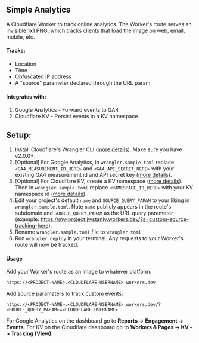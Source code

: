 ## Simple Analytics

A Cloudflare Worker to track online analytics. The Worker's route serves an invisible 1x1 PNG, which tracks clients that load the image on web, email, mobile, etc.

#### Tracks:

- Location
- Time
- Obfuscated IP address
- A "source" parameter declared through the URL param

#### Integrates with:

1. Google Analytics - Forward events to GA4
2. Cloudflare KV - Persist events in a KV namespace

## Setup:

1. Install Cloudflare's Wrangler CLI ([more details](https://developers.cloudflare.com/workers/wrangler/install-and-update/#install-wrangler-globally)). Make sure you have v2.0.0+.
2. [Optional] For Google Analytics, in `wrangler.sample.toml` replace `<GA4_MEASUREMENT_ID_HERE>` and `<GA4_API_SECRET_HERE>` with your existing GA4 measurement id and API secret key ([more details](https://developers.google.com/analytics/devguides/collection/protocol/ga4/reference?client_type=gtag#payload_query_parameters)).
3. [Optional] For Cloudflare KV, create a KV namespace ([more details](https://developers.cloudflare.com/workers/runtime-apis/kv/#:~:text=To%20use%20Workers%20KV%2C%20you,select%20Workers%20%26%20Pages%20%3E%20KV.)). Then in `wrangler.sample.toml` replace `<NAMESPACE_ID_HERE>` with your KV namespace id ([more details](https://developers.cloudflare.com/workers/configuration/bindings/#kv-namespace-bindings)).
4. Edit your project's default `name` and `SOURCE_QUERY_PARAM` to your liking in `wrangler.sample.toml`. Note `name` publicly appears in the route's subdomain and `SOURCE_QUERY_PARAM` as the URL query parameter (example: https://my-project.jwstanly.workers.dev/?s=custom-source-tracking-here).
5. Rename `wrangler.sample.toml` file to `wrangler.toml`
6. Run `wrangler deploy` in your terminal. Any requests to your Worker's route will now be tracked.

#### Usage

Add your Worker's route as an image to whatever platform:

```
https://<PROJECT-NAME>.<CLOUDFLARE-USERNAME>.workers.dev
```

Add source paramaters to track custom events:

```
https://<PROJECT-NAME>.<CLOUDFLARE-USERNAME>.workers.dev/?<SOURCE_QUERY_PARAM>=<CLOUDFLARE-USERNAME>
```

For Google Analytics on the dashboard go to **Reports -> Engagement -> Events**. For KV on the Cloudflare dashboard go to **Workers & Pages -> KV -> Tracking (View)**.

